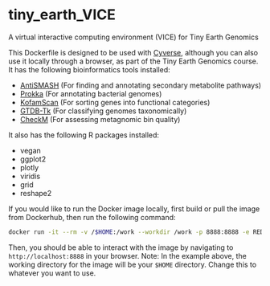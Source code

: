 # tiny_earth_VICE
A virtual interactive computing environment (VICE) for Tiny Earth Genomics

This Dockerfile is designed to be used with [Cyverse](https://cyverse.org/), although you can also use it locally through a browser, as part of the Tiny Earth Genomics course. 
It has the following bioinformatics tools installed:

* [AntiSMASH](https://antismash.secondarymetabolites.org/#!/start) (For finding and annotating secondary metabolite pathways)
* [Prokka](https://github.com/tseemann/prokka) (For annotating bacterial genomes)
* [KofamScan](https://github.com/takaram/kofam_scan) (For sorting genes into functional categories)
* [GTDB-Tk](https://github.com/Ecogenomics/GTDBTk) (For classifying genomes taxonomically)
* [CheckM](https://ecogenomics.github.io/CheckM/#:~:text=CheckM%20provides%20a%20set%20of,copy%20within%20a%20phylogenetic%20lineage.) (For assessing metagnomic bin quality)

It also has the following R packages installed:
* vegan
* ggplot2
* plotly
* viridis
* grid
* reshape2

If you would like to run the Docker image locally, first build or pull the image from Dockerhub, then run the following command:

```bash
docker run -it --rm -v /$HOME:/work --workdir /work -p 8888:8888 -e REDIRECT_URL=http://localhost:8888 jasonkwan/tiny_earth_vice:latest
``` 

Then, you should be able to interact with the image by navigating to `http://localhost:8888` in your browser. Note: In the example above, the working directory for the image will
be your `$HOME` directory. Change this to whatever you want to use.

